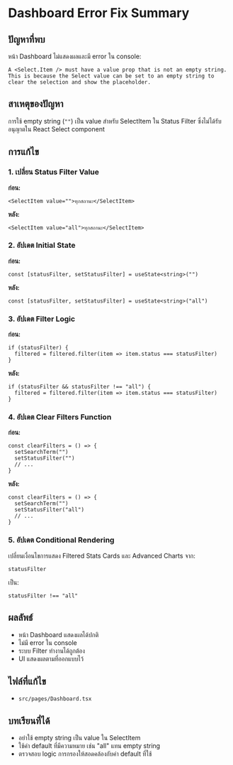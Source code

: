 # Dashboard Error Fix Summary

## ปัญหาที่พบ
หน้า Dashboard ไม่แสดงผลและมี error ใน console:
```
A <Select.Item /> must have a value prop that is not an empty string. 
This is because the Select value can be set to an empty string to clear the selection and show the placeholder.
```

## สาเหตุของปัญหา
การใช้ empty string (`""`) เป็น value สำหรับ SelectItem ใน Status Filter ซึ่งไม่ได้รับอนุญาตใน React Select component

## การแก้ไข

### 1. เปลี่ยน Status Filter Value
**ก่อน:**
```tsx
<SelectItem value="">ทุกสถานะ</SelectItem>
```

**หลัง:**
```tsx
<SelectItem value="all">ทุกสถานะ</SelectItem>
```

### 2. อัปเดต Initial State
**ก่อน:**
```tsx
const [statusFilter, setStatusFilter] = useState<string>("")
```

**หลัง:**
```tsx
const [statusFilter, setStatusFilter] = useState<string>("all")
```

### 3. อัปเดต Filter Logic
**ก่อน:**
```tsx
if (statusFilter) {
  filtered = filtered.filter(item => item.status === statusFilter)
}
```

**หลัง:**
```tsx
if (statusFilter && statusFilter !== "all") {
  filtered = filtered.filter(item => item.status === statusFilter)
}
```

### 4. อัปเดต Clear Filters Function
**ก่อน:**
```tsx
const clearFilters = () => {
  setSearchTerm("")
  setStatusFilter("")
  // ...
}
```

**หลัง:**
```tsx
const clearFilters = () => {
  setSearchTerm("")
  setStatusFilter("all")
  // ...
}
```

### 5. อัปเดต Conditional Rendering
เปลี่ยนเงื่อนไขการแสดง Filtered Stats Cards และ Advanced Charts จาก:
```tsx
statusFilter
```
เป็น:
```tsx
statusFilter !== "all"
```

## ผลลัพธ์
- หน้า Dashboard แสดงผลได้ปกติ
- ไม่มี error ใน console
- ระบบ Filter ทำงานได้ถูกต้อง
- UI แสดงผลตามที่ออกแบบไว้

## ไฟล์ที่แก้ไข
- `src/pages/Dashboard.tsx`

## บทเรียนที่ได้
- อย่าใช้ empty string เป็น value ใน SelectItem
- ใช้ค่า default ที่มีความหมาย เช่น "all" แทน empty string
- ตรวจสอบ logic การกรองให้สอดคล้องกับค่า default ที่ใช้
